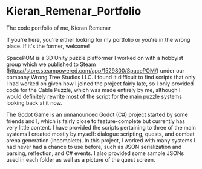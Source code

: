 # Kieran_Remenar_Portfolio
The code portfolio of me, Kieran Remenar

If you're here, you're either looking for my portfolio or you're in the wrong place.
If it's the former, welcome!

SpacePOM is a 3D Unity puzzle platformer I worked on with a hobbyist group which we published to Steam (https://store.steampowered.com/app/1529800/SpacePOM/) under our company Wrong Tree Studios LLC. I found it difficult to find scripts that only I had worked on given how I joined the project fairly late, so I only provided code for the Cable Puzzle, which was made entirely by me, although I would definitely rewrite most of the script for the main puzzle systems looking back at it now.

The Godot Game is an unnanounced Godot (C#) project started by some friends and I, which is fairly close to feature-complete but currently has very little content. I have provided the scripts pertaining to three of the main systems I created mostly by myself: dialogue scripting, quests, and combat arena generation (incomplete). In this project, I worked with many systems I had never had a chance to use before, such as JSON serialization and parsing, reflection, and C# events. I also provided some sample JSONs used in each folder as well as a picture of the quest screen.